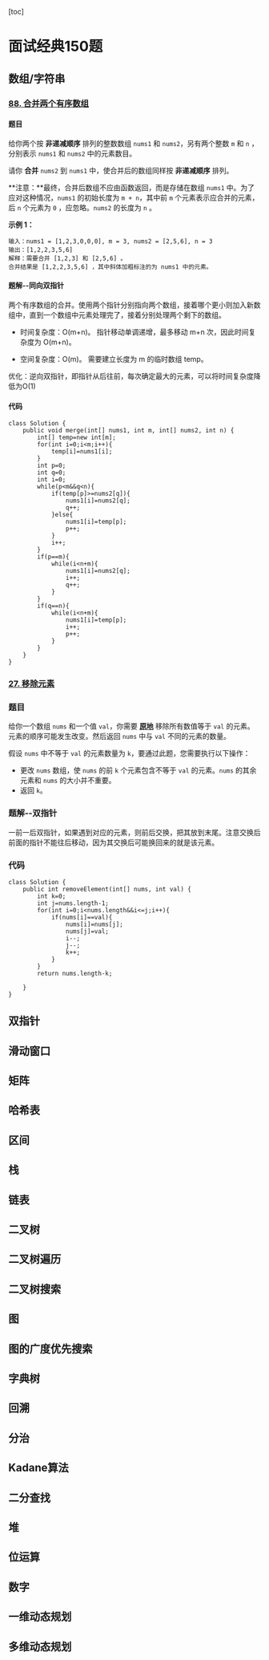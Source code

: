 [toc]

# 面试经典150题

## 数组/字符串

### [88. 合并两个有序数组](https://leetcode.cn/problems/merge-sorted-array/)

#### 题目

给你两个按 **非递减顺序** 排列的整数数组 `nums1` 和 `nums2`，另有两个整数 `m` 和 `n` ，分别表示 `nums1` 和 `nums2` 中的元素数目。

请你 **合并** `nums2` 到 `nums1` 中，使合并后的数组同样按 **非递减顺序** 排列。

**注意：**最终，合并后数组不应由函数返回，而是存储在数组 `nums1` 中。为了应对这种情况，`nums1` 的初始长度为 `m + n`，其中前 `m` 个元素表示应合并的元素，后 `n` 个元素为 `0` ，应忽略。`nums2` 的长度为 `n` 。

**示例 1：**

```
输入：nums1 = [1,2,3,0,0,0], m = 3, nums2 = [2,5,6], n = 3
输出：[1,2,2,3,5,6]
解释：需要合并 [1,2,3] 和 [2,5,6] 。
合并结果是 [1,2,2,3,5,6] ，其中斜体加粗标注的为 nums1 中的元素。
```

#### 题解--同向双指针

两个有序数组的合并。使用两个指针分别指向两个数组，接着哪个更小则加入新数组中，直到一个数组中元素处理完了，接着分别处理两个剩下的数组。

* 时间复杂度：O(m+n)。
  指针移动单调递增，最多移动 m+n 次，因此时间复杂度为 O(m+n)。

* 空间复杂度：O(m)。
  需要建立长度为 m 的临时数组 temp。

优化：逆向双指针，即指针从后往前，每次确定最大的元素，可以将时间复杂度降低为O(1)

#### 代码

```
class Solution {
    public void merge(int[] nums1, int m, int[] nums2, int n) {
        int[] temp=new int[m];
        for(int i=0;i<m;i++){
            temp[i]=nums1[i];
        }
        int p=0;
        int q=0;
        int i=0;
        while(p<m&&q<n){
            if(temp[p]>=nums2[q]){
                nums1[i]=nums2[q];
                q++;
            }else{
                nums1[i]=temp[p];
                p++;                
            }
            i++;
        }
        if(p==m){
            while(i<n+m){
                nums1[i]=nums2[q];
                i++;
                q++;
            }
        }
        if(q==n){
            while(i<n+m){
                nums1[i]=temp[p];
                i++;
                p++;
            }
        }
    }
}
```

### [27. 移除元素](https://leetcode.cn/problems/remove-element/)

### 题目

给你一个数组 `nums` 和一个值 `val`，你需要 **[原地](https://baike.baidu.com/item/原地算法)** 移除所有数值等于 `val` 的元素。元素的顺序可能发生改变。然后返回 `nums` 中与 `val` 不同的元素的数量。

假设 `nums` 中不等于 `val` 的元素数量为 `k`，要通过此题，您需要执行以下操作：

- 更改 `nums` 数组，使 `nums` 的前 `k` 个元素包含不等于 `val` 的元素。`nums` 的其余元素和 `nums` 的大小并不重要。
- 返回 `k`。

### 题解--双指针

一前一后双指针，如果遇到对应的元素，则前后交换，把其放到末尾。注意交换后前面的指针不能往后移动，因为其交换后可能换回来的就是该元素。

### 代码

```
class Solution {
    public int removeElement(int[] nums, int val) {
        int k=0;
        int j=nums.length-1;
        for(int i=0;i<nums.length&&i<=j;i++){
            if(nums[i]==val){
                nums[i]=nums[j];
                nums[j]=val;
                i--;
                j--;
                k++;
            }
        }
        return nums.length-k;

    }
}
```



## 双指针

## 滑动窗口

## 矩阵

## 哈希表

## 区间

## 栈

## 链表

## 二叉树

## 二叉树遍历

## 二叉树搜索

## 图

## 图的广度优先搜索

## 字典树

## 回溯

## 分治

## Kadane算法

## 二分查找

## 堆

## 位运算

## 数字

## 一维动态规划

## 多维动态规划

